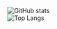 ![GitHub stats](https://github-readme-stats.vercel.app/api?username=justsoleo&theme=default&show_icons=true)  
![Top Langs](https://github-readme-stats.vercel.app/api/top-langs/?username=justsoleo&layout=compact&theme=default&hide_title=true&card_width=500px)
